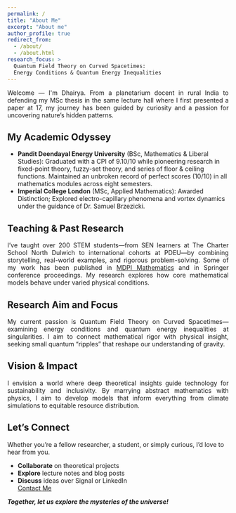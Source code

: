 ```yaml
---
permalink: /  
title: "About Me"  
excerpt: "About me"  
author_profile: true  
redirect_from:  
  - /about/  
  - /about.html  
research_focus: >
  Quantum Field Theory on Curved Spacetimes:
  Energy Conditions & Quantum Energy Inequalities
---  
```

<div style="text-align: justify;"> 
Welcome — I'm Dhairya. From a planetarium docent in rural India to defending my MSc thesis in the same lecture hall where I first presented a paper at 17, my journey has been guided by curiosity and a passion for uncovering nature’s hidden patterns.
</div>

## My Academic Odyssey  
- **Pandit Deendayal Energy University** (BSc, Mathematics & Liberal Studies): Graduated with a CPI of 9.10/10 while pioneering research in fixed-point theory, fuzzy-set theory, and series of floor & ceiling functions. Maintained an unbroken record of perfect scores (10/10) in all mathematics modules across eight semesters.
- **Imperial College London** (MSc, Applied Mathematics): Awarded Distinction; Explored electro-capillary phenomena and vortex dynamics under the guidance of Dr. Samuel Brzezicki.

## Teaching & Past Research  
<div style="text-align: justify;"> 
I’ve taught over 200 STEM students—from SEN learners at The Charter School North Dulwich to international cohorts at PDEU—by combining storytelling, real-world examples, and rigorous problem-solving. Some of my work has been published in <a href="https://www.mdpi.com/journal/mathematics">MDPI Mathematics</a> and in Springer conference proceedings. My research explores how core mathematical models behave under varied physical conditions.
</div>

## Research Aim and Focus  
<div style="text-align: justify;">
My current passion is Quantum Field Theory on Curved Spacetimes—examining energy conditions and quantum energy inequalities at singularities. I aim to connect mathematical rigor with physical insight, seeking small quantum “ripples” that reshape our understanding of gravity.
</div>

## Vision & Impact  
<div style="text-align: justify;">
I envision a world where deep theoretical insights guide technology for sustainability and inclusivity. By marrying abstract mathematics with physics, I aim to develop models that inform everything from climate simulations to equitable resource distribution.
</div>

## Let’s Connect  
Whether you’re a fellow researcher, a student, or simply curious, I’d love to hear from you.  
- **Collaborate** on theoretical projects  
- **Explore** lecture notes and blog posts  
- **Discuss** ideas over Signal or LinkedIn  
[Contact Me](/contact/)


**_Together, let us explore the mysteries of the universe!_**
